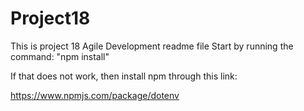 ﻿# Project18
This is project 18 Agile Development readme file
 Start by running the command:
 "npm install"

 If that does not work, then install npm through this link:

 https://www.npmjs.com/package/dotenv
